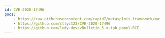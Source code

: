 ```yaml
---
id: CVE-2020-17496
pocs:
    - https://raw.githubusercontent.com/rapid7/metasploit-framework/master/modules/exploits/multi/http/vbulletin_widget_template_rce.rb
    - https://github.com/ctlyz123/CVE-2020-17496
    - https://github.com/ludy-dev/vBulletin_5.x-tab_panel-RCE
---
```

